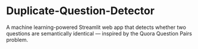 # Duplicate-Question-Detector
A machine learning-powered Streamlit web app that detects whether two questions are semantically identical — inspired by the Quora Question Pairs problem.
